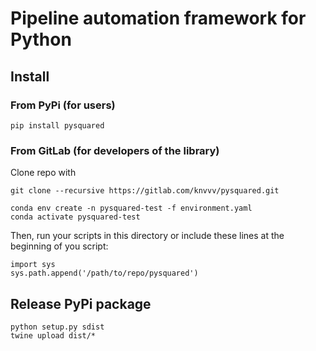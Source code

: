 # Pipeline automation framework for Python

## Install

### From PyPi (for users)

```
pip install pysquared
```

### From GitLab (for developers of the library)

Clone repo with

```
git clone --recursive https://gitlab.com/knvvv/pysquared.git
```

```
conda env create -n pysquared-test -f environment.yaml
conda activate pysquared-test
```

Then, run your scripts in this directory or include these lines at the beginning of you script:

```
import sys
sys.path.append('/path/to/repo/pysquared')
```

## Release PyPi package

```
python setup.py sdist
twine upload dist/*
```
